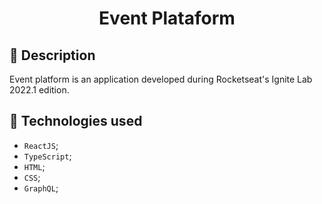 <h1 align="center">Event Plataform</h1>

## :memo: Description
Event platform is an application developed during Rocketseat's Ignite Lab 2022.1 edition.

## :wrench: Technologies used
* ``ReactJS``;
* ``TypeScript``;
* ``HTML``;
* ``CSS``;
* ``GraphQL``;


